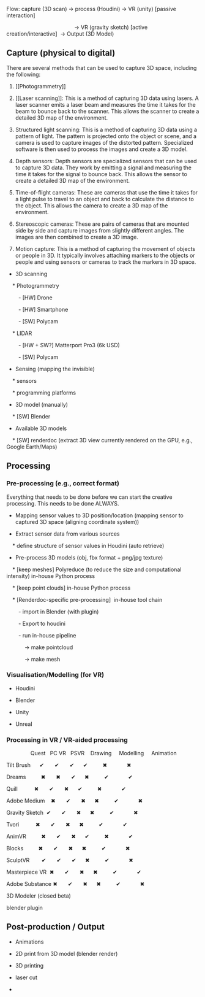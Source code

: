 Flow: capture (3D scan) -> process (Houdini) -> VR (unity) [passive interaction]                  

                                             -> VR (gravity sketch) [active creation/interactive]  -> Output (3D Model)


## Capture (physical to digital)

There are several methods that can be used to capture 3D space, including the following:

1. [[Photogrammetry]]

2. [[Laser scanning]]: This is a method of capturing 3D data using lasers. A laser scanner emits a laser beam and measures the time it takes for the beam to bounce back to the scanner. This allows the scanner to create a detailed 3D map of the environment.


3. Structured light scanning: This is a method of capturing 3D data using a pattern of light. The pattern is projected onto the object or scene, and a camera is used to capture images of the distorted pattern. Specialized software is then used to process the images and create a 3D model.

4. Depth sensors: Depth sensors are specialized sensors that can be used to capture 3D data. They work by emitting a signal and measuring the time it takes for the signal to bounce back. This allows the sensor to create a detailed 3D map of the environment.

5. Time-of-flight cameras: These are cameras that use the time it takes for a light pulse to travel to an object and back to calculate the distance to the object. This allows the camera to create a 3D map of the environment.


6. Stereoscopic cameras: These are pairs of cameras that are mounted side by side and capture images from slightly different angles. The images are then combined to create a 3D image.

  

7. Motion capture: This is a method of capturing the movement of objects or people in 3D. It typically involves attaching markers to the objects or people and using sensors or cameras to track the markers in 3D space.

  
  

- 3D scanning

    * Photogrammetry

        - [HW] Drone

        - [HW] Smartphone

        - [SW] Polycam

    * LIDAR

        - [HW + SW?] Matterport Pro3 (6k USD)

        - [SW] Polycam

- Sensing (mapping the invisible)

    * sensors

    * programming platforms

- 3D model (manually)

    * [SW] Blender

- Available 3D models

    * [SW] renderdoc (extract 3D view currently rendered on the GPU, e.g., Google Earth/Maps)

  

## Processing

  

### Pre-processing (e.g., correct format)

Everything that needs to be done before we can start the creative processing. This needs to be done ALWAYS.

  

- Mapping sensor values to 3D position/location (mapping sensor to captured 3D space (aligning coordinate system))

- Extract sensor data from various sources

    * define structure of sensor values in Houdini (auto retrieve)

- Pre-process 3D models (obj, fbx format + png/jpg texture)

    * [keep meshes] Polyreduce (to reduce the size and computational intensity) in-house Python process

    * [keep point clouds] in-house Python process

    * [Renderdoc-specific pre-processing]  in-house tool chain

        - import in Blender (with plugin)

        - Export to houdini

        - run in-house pipeline

            -> make pointcloud

            -> make mesh

  

### Visualisation/Modelling (for VR)

- Houdini

- Blender

- Unity

- Unreal

  

### Processing in VR / VR-aided processing

                Quest   PC VR   PSVR    Drawing     Modelling     Animation

Tilt Brush      ✔       ✔       ✔      ✔          ✖             ✖

Dreams          ✖       ✖       ✔      ✖          ✔             ✔

Quill           ✖       ✔       ✖      ✔          ✖             ✔

Adobe Medium    ✖       ✔       ✖      ✖          ✔             ✖

Gravity Sketch  ✔       ✔       ✖      ✖          ✔             ✖

Tvori           ✖       ✔       ✖      ✖          ✔             ✔

AnimVR          ✖       ✔       ✖      ✔          ✖             ✔

Blocks          ✖       ✔       ✖      ✖          ✔             ✖

SculptVR        ✔       ✔       ✔      ✖          ✔             ✖

Masterpiece VR  ✖       ✔       ✖      ✖          ✔             ✔

Adobe Substance ✖       ✔       ✖      ✖          ✔             ✖

3D Modeler (closed beta)

blender plugin

  

## Post-production / Output

- Animations

- 2D print from 3D model (blender render)

- 3D printing

- laser cut

-